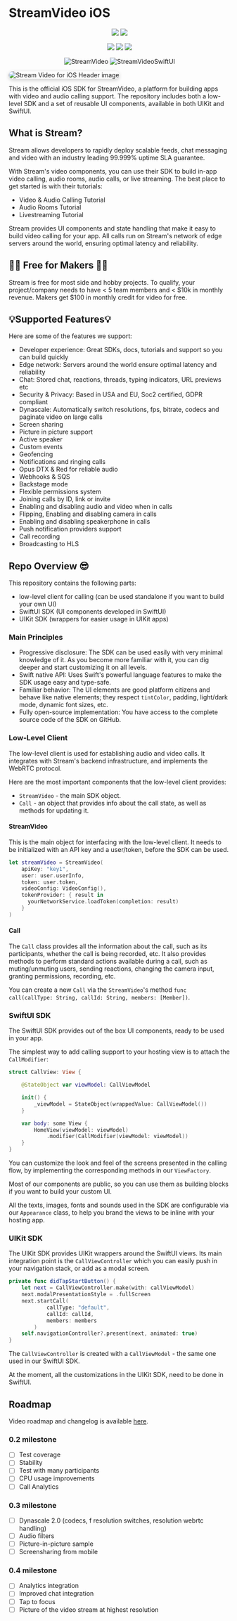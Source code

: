 # StreamVideo iOS

<p align="center">
  <a href="https://cocoapods.org/pods/StreamVideo"><img src="https://img.shields.io/badge/CocoaPods-compatible-green" /></a>
  <a href="https://www.swift.org/package-manager/"><img src="https://img.shields.io/badge/SPM-compatible-green" /></a>
</p>
<p align="center">
  <a href="https://getstream.io/video/docs/sdk/ios/"><img src="https://img.shields.io/badge/iOS-13%2B-lightblue" /></a>
  <a href="https://swift.org"><img src="https://img.shields.io/badge/Swift-5.6%2B-orange.svg" /></a>
  <a href="https://github.com/GetStream/stream-video-swift/actions"><img src="https://github.com/GetStream/stream-video-swift/actions/workflows/cron-checks.yml/badge.svg" /></a>
</p>
<p align="center">
  <img alt="StreamVideo" src="https://img.shields.io/endpoint?url=https://stream-sdks-size-badges.onrender.com/ios/stream-video&cacheSeconds=86400"/>
  <img alt="StreamVideoSwiftUI" src="https://img.shields.io/endpoint?url=https://stream-sdks-size-badges.onrender.com/ios/stream-video-swiftui&cacheSeconds=86400"/>
</p>

<img src="docusaurus/docs/iOS/assets/readmeHeader.png" alt="Stream Video for iOS Header image" style="box-shadow: 0 3px 10px rgb(0 0 0 / 0.2); border-radius: 1rem" />

This is the official iOS SDK for StreamVideo, a platform for building apps with video and audio calling support. The repository includes both a low-level SDK and a set of reusable UI components, available in both UIKit and SwiftUI.

## What is Stream?

Stream allows developers to rapidly deploy scalable feeds, chat messaging and video with an industry leading 99.999% uptime SLA guarantee.

With Stream's video components, you can use their SDK to build in-app video calling, audio rooms, audio calls, or live streaming. The best place to get started is with their tutorials:

- Video & Audio Calling Tutorial
- Audio Rooms Tutorial
- Livestreaming Tutorial

Stream provides UI components and state handling that make it easy to build video calling for your app. All calls run on Stream's network of edge servers around the world, ensuring optimal latency and reliability.

## 👩‍💻 Free for Makers 👨‍💻

Stream is free for most side and hobby projects. To qualify, your project/company needs to have < 5 team members and < $10k in monthly revenue. Makers get $100 in monthly credit for video for free.

## 💡Supported Features💡

Here are some of the features we support:

- Developer experience: Great SDKs, docs, tutorials and support so you can build quickly
- Edge network: Servers around the world ensure optimal latency and reliability
- Chat: Stored chat, reactions, threads, typing indicators, URL previews etc
- Security & Privacy: Based in USA and EU, Soc2 certified, GDPR compliant
- Dynascale: Automatically switch resolutions, fps, bitrate, codecs and paginate video on large calls
- Screen sharing
- Picture in picture support
- Active speaker
- Custom events
- Geofencing
- Notifications and ringing calls
- Opus DTX & Red for reliable audio
- Webhooks & SQS
- Backstage mode
- Flexible permissions system
- Joining calls by ID, link or invite
- Enabling and disabling audio and video when in calls
- Flipping, Enabling and disabling camera in calls
- Enabling and disabling speakerphone in calls
- Push notification providers support
- Call recording
- Broadcasting to HLS

## Repo Overview 😎

This repository contains the following parts:
- low-level client for calling (can be used standalone if you want to build your own UI)
- SwiftUI SDK (UI components developed in SwiftUI)
- UIKit SDK (wrappers for easier usage in UIKit apps)

### Main Principles

- Progressive disclosure: The SDK can be used easily with very minimal knowledge of it. As you become more familiar with it, you can dig deeper and start customizing it on all levels.
- Swift native API: Uses Swift's powerful language features to make the SDK usage easy and type-safe.
- Familiar behavior: The UI elements are good platform citizens and behave like native elements; they respect `tintColor`, padding, light/dark mode, dynamic font sizes, etc.
- Fully open-source implementation: You have access to the complete source code of the SDK on GitHub.

### Low-Level Client

The low-level client is used for establishing audio and video calls. It integrates with Stream's backend infrastructure, and implements the WebRTC protocol.

Here are the most important components that the low-level client provides:
- `StreamVideo` - the main SDK object.
- `Call` - an object that provides info about the call state, as well as methods for updating it.

#### StreamVideo

This is the main object for interfacing with the low-level client. It needs to be initialized with an API key and a user/token, before the SDK can be used.

```swift
let streamVideo = StreamVideo(
    apiKey: "key1",
    user: user.userInfo,
    token: user.token,
    videoConfig: VideoConfig(),
    tokenProvider: { result in
      yourNetworkService.loadToken(completion: result)
    }
)
```

#### Call

The `Call` class provides all the information about the call, such as its participants, whether the call is being recorded, etc. It also provides methods to perform standard actions available during a call, such as muting/unmuting users, sending reactions, changing the camera input, granting permissions, recording, etc.

You can create a new `Call` via the `StreamVideo`'s method `func call(callType: String, callId: String, members: [Member])`.

### SwiftUI SDK

The SwiftUI SDK provides out of the box UI components, ready to be used in your app.

The simplest way to add calling support to your hosting view is to attach the `CallModifier`:

```swift
struct CallView: View {

    @StateObject var viewModel: CallViewModel

    init() {
        _viewModel = StateObject(wrappedValue: CallViewModel())
    }

    var body: some View {
        HomeView(viewModel: viewModel)
            .modifier(CallModifier(viewModel: viewModel))
    }
}

```

You can customize the look and feel of the screens presented in the calling flow, by implementing the corresponding methods in our `ViewFactory`.

Most of our components are public, so you can use them as building blocks if you want to build your custom UI.

All the texts, images, fonts and sounds used in the SDK are configurable via our `Appearance` class, to help you brand the views to be inline with your hosting app.

### UIKit SDK

The UIKit SDK provides UIKit wrappers around the SwiftUI views. Its main integration point is the `CallViewController` which you can easily push in your navigation stack, or add as a modal screen.

```swift
private func didTapStartButton() {
    let next = CallViewController.make(with: callViewModel)
    next.modalPresentationStyle = .fullScreen
    next.startCall(
            callType: "default",
            callId: callId,
            members: members
        )
    self.navigationController?.present(next, animated: true)
}
```

The `CallViewController` is created with a `CallViewModel` - the same one used in our SwiftUI SDK.

At the moment, all the customizations in the UIKit SDK, need to be done in SwiftUI.

## Roadmap

Video roadmap and changelog is available [here](https://github.com/GetStream/protocol/discussions/127).

### 0.2 milestone

- [ ] Test coverage
- [ ] Stability
- [ ] Test with many participants
- [ ] CPU usage improvements
- [ ] Call Analytics

### 0.3 milestone

- [ ] Dynascale 2.0 (codecs, f resolution switches, resolution webrtc handling)
- [ ] Audio filters
- [ ] Picture-in-picture sample
- [ ] Screensharing from mobile

### 0.4 milestone

- [ ] Analytics integration
- [ ] Improved chat integration
- [ ] Tap to focus
- [ ] Picture of the video stream at highest resolution
